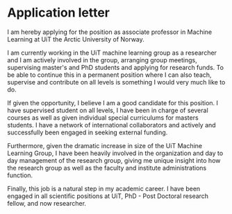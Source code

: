 # Application letter

I am hereby applying for the position as associate professor in Machine Learning at UiT the Arctic University of Norway.

I am currently working in the UiT machine learning group as a researcher and I am actively involved in the group, arranging group meetings, supervising master's and PhD students and applying for research funds. To be able to continue this in a permanent position where I can also teach, supervise and contribute on all levels is something I would very much like to do. 

If given the opportunity, I believe I am a good candidate for this position. I have supervised student on all levels, I have been in charge of several courses as well as given individual special curriculums for masters students. I have a network of international collaborators and actively and successfully been engaged in seeking external funding. 

Furthermore, given the dramatic increase in size of the UiT Machine Learning Group, I have been heavily involved in the organization and day to day management of the research group, giving me unique insight into how the research group as well as the faculty and institute administrations function. 

<!-- When it comes to SFI Visual Intelligence -->

Finally, this job is a natural step in my academic career. I have been engaged in all scientific positions at UiT, PhD - Post Doctoral research fellow, and now researcher.
<!-- Furthermore

I have been working with machine learning and different applications since 2011 when I started my masters degree

I am at present actively engaged in the development of the new electronic health record database and a permanent position would consolidate this.  -->
